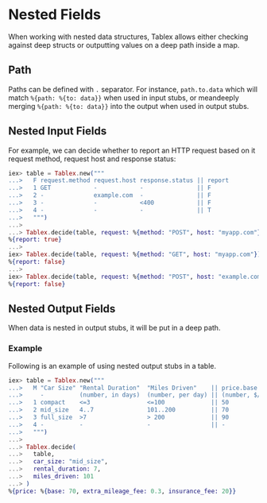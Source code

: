 # Nested Fields

When working with nested data structures, Tablex allows either checking against deep structs or outputting values on a deep path inside a map.

## Path

Paths can be defined with `.` separator. For instance, `path.to.data` which will match `%{path: %{to: data}}` when used in input stubs, or meandeeply merging `%{path: %{to: data}}` into the output when used in output stubs.

## Nested Input Fields

For example, we can decide whether to report an HTTP request based on it request method, request host and response status:

``` elixir
iex> table = Tablex.new("""
...>   F request.method request.host response.status || report
...>   1 GET            -            -               || F
...>   2 -              example.com  -               || F
...>   3 -              -            <400            || F
...>   4 -              -            -               || T
...>   """)
...> 
...> Tablex.decide(table, request: %{method: "POST", host: "myapp.com"}, response: %{status: 500})
%{report: true}
...> 
iex> Tablex.decide(table, request: %{method: "GET", host: "myapp.com"})
%{report: false}
...> 
iex> Tablex.decide(table, request: %{method: "POST", host: "example.com"})
%{report: false}
```

## Nested Output Fields

When data is nested in output stubs, it will be put in a deep path.

### Example

Following is an example of using nested output stubs in a table.

``` elixir
iex> table = Tablex.new("""
...>   M "Car Size" "Rental Duration"  "Miles Driven"    || price.base      price.extra_mileage_fee  price.insurance_fee
...>     -          (number, in days)  (number, per day) || (number, $/day) (number, $/mile)         (number, $/day)
...>   1 compact    <=3                <=100             || 50              0.25                     15
...>   2 mid_size   4..7               101..200          || 70              0.30                     -
...>   3 full_size  >7                 > 200             || 90              0.35                     25
...>   4 -          -                  -                 || -               -                        20
...>   """)
...>
...> Tablex.decide(
...>   table,
...>   car_size: "mid_size",
...>   rental_duration: 7,
...>   miles_driven: 101
...> )
%{price: %{base: 70, extra_mileage_fee: 0.3, insurance_fee: 20}}
```

